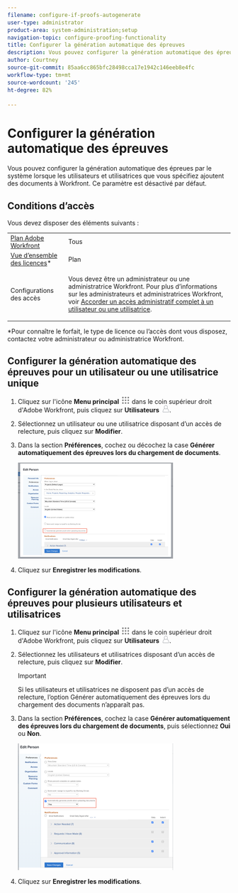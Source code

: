 ```yaml
---
filename: configure-if-proofs-autogenerate
user-type: administrator
product-area: system-administration;setup
navigation-topic: configure-proofing-functionality
title: Configurer la génération automatique des épreuves
description: Vous pouvez configurer la génération automatique des épreues par le système lorsque les utilisateurs et utilisatrices que vous spécifiez ajoutent des documents à Workfront. Ce paramètre est désactivé par défaut.
author: Courtney
source-git-commit: 85aa6cc865bfc28498cca17e1942c146eeb8e4fc
workflow-type: tm+mt
source-wordcount: '245'
ht-degree: 82%

---
```



# Configurer la génération automatique des épreuves

Vous pouvez configurer la génération automatique des épreues par le système lorsque les utilisateurs et utilisatrices que vous spécifiez ajoutent des documents à Workfront. Ce paramètre est désactivé par défaut.

## Conditions d’accès

Vous devez disposer des éléments suivants :

<table style="table-layout:auto"> 
 <col> 
 <col> 
 <tbody> 
  <tr> 
   <td role="rowheader"><a href="https://www.workfront.com/plans?lang=fr" target="_blank">Plan Adobe Workfront</a> </td> 
   <td>Tous</td> 
  </tr> 
  <tr> 
   <td role="rowheader"><a href="../../../administration-and-setup/add-users/access-levels-and-object-permissions/wf-licenses.md" class="MCXref xref">Vue d’ensemble des licences</a>*</td> 
   <td>Plan</td> 
  </tr> 
  <tr> 
   <td role="rowheader">Configurations des accès</td> 
   <td> <p>Vous devez être un administrateur ou une administratrice Workfront. Pour plus d’informations sur les administrateurs et administratrices Workfront, voir <a href="../../../administration-and-setup/add-users/configure-and-grant-access/grant-a-user-full-administrative-access.md" class="MCXref xref">Accorder un accès administratif complet à un utilisateur ou une utilisatrice</a>.</p> </td> 
  </tr> 
 </tbody> 
</table>

&#42;Pour connaître le forfait, le type de licence ou l’accès dont vous disposez, contactez votre administrateur ou administratrice Workfront.

## Configurer la génération automatique des épreuves pour un utilisateur ou une utilisatrice unique

1. Cliquez sur l&#39;icône **Menu principal** ![Icône du menu principal](assets/main-menu-icon.png) dans le coin supérieur droit d&#39;Adobe Workfront, puis cliquez sur **Utilisateurs** ![Utilisateurs](assets/users-icon-in-main-menu.png).
1. Sélectionnez un utilisateur ou une utilisatrice disposant d’un accès de relecture, puis cliquez sur **Modifier**.
1. Dans la section **Préférences**, cochez ou décochez la case **Générer automatiquement des épreuves lors du chargement de documents**.

   ![générer automatiquement des épreuves](assets/autogenerate-proofs-350x216.png)

1. Cliquez sur **Enregistrer les modifications**.

## Configurer la génération automatique des épreuves pour plusieurs utilisateurs et utilisatrices

1. Cliquez sur l&#39;icône **Menu principal** ![Icône du menu principal](assets/main-menu-icon.png) dans le coin supérieur droit d&#39;Adobe Workfront, puis cliquez sur **Utilisateurs** ![Icône Utilisateurs](assets/users-icon-in-main-menu.png).
1. Sélectionnez les utilisateurs et utilisatrices disposant d’un accès de relecture, puis cliquez sur **Modifier**.

   >[!IMPORTANT]
   >
   >Si les utilisateurs et utilisatrices ne disposent pas d’un accès de relecture, l’option Générer automatiquement des épreuves lors du chargement des documents n’apparaît pas.

1. Dans la section **Préférences**, cochez la case **Générer automatiquement des épreuves lors du chargement de documents**, puis sélectionnez **Oui** ou **Non**.

   ![Générer automatiquement des épreuves en bloc](assets/autogenerate-proofs-bulk-350x285.png)

1. Cliquez sur **Enregistrer les modifications**.

